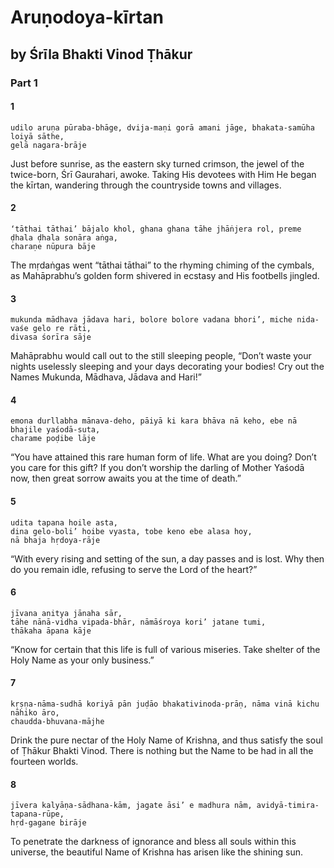 # Aruṇodoya-kīrtan

## by Śrīla Bhakti Vinod Ṭhākur

### Part 1

#### 1

    udilo aruṇa pūraba-bhāge, dvija-maṇi gorā amani jāge, bhakata-samūha loiyā sāthe,
    gelā nagara-brāje

Just before sunrise, as the eastern sky turned crimson, the jewel of the twice-born, Śrī Gaurahari, awoke. Taking His devotees with Him He began the kīrtan, wandering through the countryside towns and villages.

#### 2

    ‘tāthai tāthai’ bājalo khol, ghana ghana tāhe jhāṅjera rol, preme ḍhala ḍhala sonāra aṅga,
    charaṇe nūpura bāje

The mṛdaṅgas went “tāthai tāthai” to the rhyming chiming of the cymbals, as Mahāprabhu’s golden form shivered in ecstasy and His footbells jingled.

#### 3

    mukunda mādhava jādava hari, bolore bolore vadana bhori’, miche nida-vaśe gelo re rāti,
    divasa śorīra sāje

Mahāprabhu would call out to the still sleeping people, “Don’t waste your nights uselessly sleeping and your days decorating your bodies! Cry out the Names Mukunda, Mādhava, Jādava and Hari!”

#### 4

    emona durllabha mānava-deho, pāiyā ki kara bhāva nā keho, ebe nā bhajile yaśodā-suta,
    charame poḍibe lāje

“You have attained this rare human form of life. What are you doing? Don’t you care for this gift? If you don’t worship the darling of Mother Yaśodā now, then great sorrow awaits you at the time of death.”

#### 5

    udita tapana hoile asta,
    dina gelo-boli’ hoibe vyasta, tobe keno ebe alasa hoy,
    nā bhaja hṛdoya-rāje

“With every rising and setting of the sun, a day passes and is lost. Why then do you remain idle, refusing to serve the Lord of the heart?”

#### 6

    jīvana anitya jānaha sār,
    tāhe nānā-vidha vipada-bhār, nāmāśroya kori’ jatane tumi,
    thākaha āpana kāje

“Know for certain that this life is full of various miseries. Take shelter of the Holy Name as your only business.”

#### 7

    kṛṣṇa-nāma-sudhā koriyā pān juḍāo bhakativinoda-prāṇ, nāma vinā kichu nāhiko āro,
    chaudda-bhuvana-mājhe

Drink the pure nectar of the Holy Name of Krishna, and thus satisfy the soul of Ṭhākur Bhakti Vinod. There is nothing but the Name to be had in all the fourteen worlds.

#### 8

    jīvera kalyāṇa-sādhana-kām, jagate āsi’ e madhura nām, avidyā-timira-tapana-rūpe,
    hṛd-gagane birāje

To penetrate the darkness of ignorance and bless all souls within this universe, the beautiful Name of Krishna has arisen like the shining sun.

